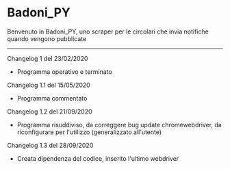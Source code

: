 # Badoni_PY

Benvenuto in Badoni_PY, uno scraper per le circolari che invia notifiche quando vengono pubblicate

------------------------------------------------------------------------------------------------------------

 Changelog 1 del 23/02/2020
   - Programma operativo e terminato

 Changelog 1.1 del 15/05/2020
  - Programma commentato

 Changelog 1.2 del 21/09/2020
  - Programma risuddiviso, da correggere bug update chromewebdriver, da riconfigurare per l'utilizzo (generalizzato all'utente)
  
 Changelog 1.3 del 28/09/2020
   - Creata dipendenza del codice, inserito l'ultimo webdriver
